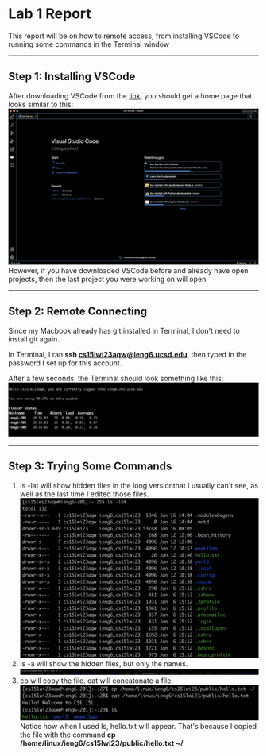 # Lab 1 Report
This report will be on how to remote access, from installing VSCode to running some commands in the Terminal window

---
## Step 1: Installing VSCode

After downloading VSCode from the [link](https://code.visualstudio.com/), you should get a home page that looks similar to this:
![Image](VSCODE.png)
However, if you have downloaded VSCode before and already have open projects, then the last project you were working on will open. 

---
## Step 2: Remote Connecting
Since my Macbook already has git installed in Terminal, I don't need to install git again. 

In Terminal, I ran **ssh cs15lwi23aqw@ieng6.ucsd.edu**, then typed in the password I set up for this account. 

After a few seconds, the Terminal should look something like this:
![Image](ACCESS.png)

---
## Step 3: Trying Some Commands
1. ls -lat will show hidden files in the long versionthat I usually can't see, as well as the last time I edited those files.![Image](LAT.png)
2. ls -a will show the hidden files, but only the names. ![Image](LSA.png)
3. cp will copy the file. cat will concatonate a file. ![Image](CAT.png) Notice how when I used ls, hello.txt will appear. That's because I copied the file with the command **cp /home/linux/ieng6/cs15lwi23/public/hello.txt ~/**
